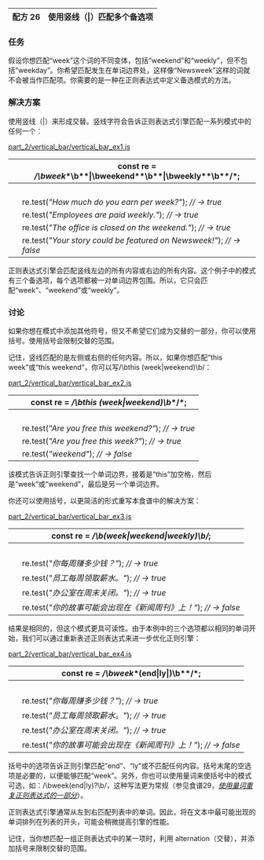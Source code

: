 | 配方 26 | 使用竖线（&#124;）匹配多个备选项 |
| --- | --- |

### 任务

假设你想匹配“week”这个词的不同变体，包括“weekend”和“weekly”，但不包括“weekday”。你希望匹配发生在单词边界处，这样像“Newsweek”这样的词就不会被当作匹配项。你需要的是一种在正则表达式中定义备选模式的方法。

### 解决方案

使用竖线（|）来形成交替。竖线字符会告诉正则表达式引擎匹配一系列模式中的任何一个：

[part_2/vertical_bar/vertical_bar_ex1.js](http://media.pragprog.com/titles/fkjavascript/code/part_2/vertical_bar/vertical_bar_ex1.js)

|   | **const** re = */**\b**week**\b**&#124;**\b**weekend**\b**&#124;**\b**weekly**\b**/*; |
| --- | --- |
|   |  |
|   | re.test(*"How much do you earn per week?"*); *// → true* |
|   | re.test(*"Employees are paid weekly."*); *// → true* |
|   | re.test(*"The office is closed on the weekend."*); *// → true* |
|   | re.test(*"Your story could be featured on Newsweek!"*); *// → false* |

正则表达式引擎会匹配竖线左边的所有内容或右边的所有内容。这个例子中的模式有三个备选项，每个选项都被一对单词边界包围。所以，它只会匹配“week”、“weekend”或“weekly”。

### 讨论

如果你想在模式中添加其他符号，但又不希望它们成为交替的一部分，你可以使用括号。使用括号会限制交替的范围。

记住，竖线匹配的是左侧或右侧的任何内容。所以，如果你想匹配“this week”或“this weekend”，你可以写/\bthis (week|weekend)\b/：

[part_2/vertical_bar/vertical_bar_ex2.js](http://media.pragprog.com/titles/fkjavascript/code/part_2/vertical_bar/vertical_bar_ex2.js)

|   | **const** re = */**\b**this* *(**week&#124;weekend**)\b**/*; |
| --- | --- |
|   |  |
|   | re.test(*"Are you free this weekend?"*); *// → true* |
|   | re.test(*"Are you free this week?"*); *// → true* |
|   | re.test(*"weekend"*); *// → false* |

该模式告诉正则引擎查找一个单词边界，接着是“this”加空格，然后是“week”或“weekend”，最后是另一个单词边界。

你还可以使用括号，以更简洁的形式重写本食谱中的解决方案：

[part_2/vertical_bar/vertical_bar_ex3.js](http://media.pragprog.com/titles/fkjavascript/code/part_2/vertical_bar/vertical_bar_ex3.js)

|   | **const** re = */**\b(**week&#124;weekend&#124;weekly**)\b**/*; |
| --- | --- |
|   |  |
|   | re.test(*"你每周赚多少钱？"*); *// → true* |
|   | re.test(*"员工每周领取薪水。"*); *// → true* |
|   | re.test(*"办公室在周末关闭。"*); *// → true* |
|   | re.test(*"你的故事可能会出现在《新闻周刊》上！"*); *// → false* |

结果是相同的，但这个模式更具可读性。由于本例中的三个选项都以相同的单词开始，我们可以通过重新表述正则表达式来进一步优化正则引擎：

[part_2/vertical_bar/vertical_bar_ex4.js](http://media.pragprog.com/titles/fkjavascript/code/part_2/vertical_bar/vertical_bar_ex4.js)

|   | **const** re = */**\b**week**(**end&#124;ly&#124;**)\b**/*; |
| --- | --- |
|   |  |
|   | re.test(*"你每周赚多少钱？"*); *// → true* |
|   | re.test(*"员工每周领取薪水。"*); *// → true* |
|   | re.test(*"办公室在周末关闭。"*); *// → true* |
|   | re.test(*"你的故事可能会出现在《新闻周刊》上！"*); *// → false* |

括号中的选项告诉正则引擎匹配“end”、“ly”或不匹配任何内容。括号末尾的空选项是必要的，以便能够匹配“week”。另外，你也可以使用量词来使括号中的模式可选，如：/\bweek(end|ly)?\b/，这种写法更为常规（参见食谱29，[*使用量词重复正则表达式的一部分*](f_0040.xhtml#rcp.quantifiers)）。

正则表达式引擎通常从左到右匹配列表中的单词。因此，将在文本中最可能出现的单词排列在列表的开头，可能会稍微提高引擎的性能。

记住，当你想匹配一组正则表达式中的某一项时，利用 alternation（交替），并添加括号来限制交替的范围。
